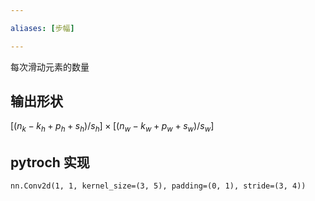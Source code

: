 ```yaml
---

aliases: [步幅]

---
```


每次滑动元素的数量

## 输出形状

$[(n_k -k_h +p_h +s_h)/s_h] \times [(n_w -k_w + p_w  +s_w)/s_w]$

## pytroch 实现

	nn.Conv2d(1, 1, kernel_size=(3, 5), padding=(0, 1), stride=(3, 4))
